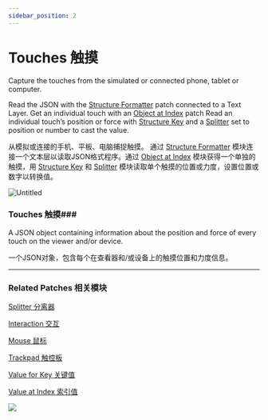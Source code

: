 ```yaml
---
sidebar_position: 2
---
```


# Touches 触摸

Capture the touches from the simulated or connected phone, tablet or computer.

Read the JSON with the [Structure Formatter](./../Data/JSON%20to%20Text.md) patch connected to a Text Layer. Get an individual touch with an [Object at Index](./../Data/Value%20at%20Index.md) patch Read an individual touch’s position or force with [Structure Key](./../Data/Value%20for%20Key.md) and a [Splitter](./../Utility/Splitter.md) set to position or number to cast the value.

从模拟或连接的手机、平板、电脑捕捉触摸。 通过 [Structure Formatter](./../Data/JSON%20to%20Text.md) 模块连接一个文本层以读取JSON格式程序。通过 [Object at Index](./../Data/Value%20at%20Index.md) 模块获得一个单独的触摸，用 [Structure Key](https://www.notion.so/Touches-2a30a276b98e4c11b8b23bda1cde914c) 和 [Splitter](./../Utility/Splitter.md) 模块读取单个触摸的位置或力度，设置位置或数字以转换值。

![Untitled](https://s3.us-west-2.amazonaws.com/secure.notion-static.com/9eda2dd6-f9b3-4c6a-bf88-3b27d3aed4f8/Untitled.png?X-Amz-Algorithm=AWS4-HMAC-SHA256&X-Amz-Content-Sha256=UNSIGNED-PAYLOAD&X-Amz-Credential=AKIAT73L2G45EIPT3X45%2F20220602%2Fus-west-2%2Fs3%2Faws4_request&X-Amz-Date=20220602T170340Z&X-Amz-Expires=86400&X-Amz-Signature=4d83787221805aff872b707bb746aaad17a79cbe46b10f28bf926a489d25f4fe&X-Amz-SignedHeaders=host&response-content-disposition=filename%20%3D%22Untitled.png%22&x-id=GetObject)

### Touches 触摸### 

A JSON object containing information about the position and force of every touch on the viewer and/or device.

一个JSON对象，包含每个在查看器和/或设备上的触摸位置和力度信息。

------

### Related Patches 相关模块

[Splitter 分离器](./../Utility/Splitter.md)

[Interaction 交互](./../Interaction/Interaction.md)

[Mouse 鼠标](./../Interaction/Mouse.md)

[Trackpad 触控板](./Trackpad.md)

[Value for Key 关键值](./../Data/Value%20for%20Key.md)

[Value at Index 索引值](./../Data/Value%20at%20Index.md)

![](https://s3.us-west-2.amazonaws.com/secure.notion-static.com/b7855f6d-11eb-4dbd-bc8b-ccd02e8d0cfe/Untitled.png?X-Amz-Algorithm=AWS4-HMAC-SHA256&X-Amz-Content-Sha256=UNSIGNED-PAYLOAD&X-Amz-Credential=AKIAT73L2G45EIPT3X45%2F20220602%2Fus-west-2%2Fs3%2Faws4_request&X-Amz-Date=20220602T170347Z&X-Amz-Expires=86400&X-Amz-Signature=85168dbb7a005d0c966116ee0c226b4d54d36b5c7c5c8d4d5c37e9a96cfb5253&X-Amz-SignedHeaders=host&response-content-disposition=filename%20%3D%22Untitled.png%22&x-id=GetObject)
